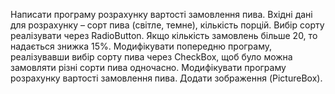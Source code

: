 Написати програму розрахунку вартості замовлення пива. Вхідні дані для розрахунку – сорт пива (світле, темне), кількість порцій. Вибір сорту реалізувати через RadioButton. Якщо кількість замовлень більше 20, то надається знижка 15%.
Модифікувати попередню програму, реалізувавши вибір сорту пива через CheckBox, щоб було можна замовляти різні сорти пива одночасно.
Модифікувати програму розрахунку вартості замовлення пива. Додати зображення (PictureBox).
